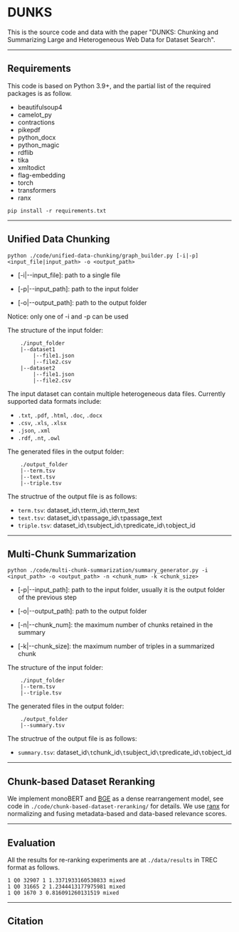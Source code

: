# DUNKS

This is the source code and data with the paper "DUNKS: Chunking and Summarizing Large and Heterogeneous Web Data for Dataset Search".

---

## Requirements

This code is based on Python 3.9+, and the partial list of the required packages is as follow.

- beautifulsoup4
- camelot_py
- contractions
- pikepdf
- python_docx
- python_magic
- rdflib
- tika
- xmltodict
- flag-embedding
- torch
- transformers
- ranx

```
pip install -r requirements.txt
```

---

## Unified Data Chunking

```
python ./code/unified-data-chunking/graph_builder.py [-i|-p] <input_file|input_path> -o <output_path>
```

- [-i|--input_file]: path to a single file

- [-p|--input_path]: path to the input folder

- [-o|--output_path]: path to the output folder

Notice: only one of -i and -p can be used

The structure of the input folder:

```
    ./input_folder
    |--dataset1
        |--file1.json
        |--file2.csv
    |--dataset2
        |--file1.json
        |--file2.csv
```

The input dataset can contain multiple heterogeneous data files. Currently supported data formats include:
- `.txt`, `.pdf`, `.html`, `.doc`, `.docx`
- `.csv`, `.xls`, `.xlsx` 
- `.json`, `.xml`
- `.rdf`, `.nt`, `.owl`

The generated files in the output folder:
```
    ./output_folder
    |--term.tsv
    |--text.tsv
    |--triple.tsv
```

The structrue of the output file is as follows:
- `term.tsv`: dataset_id`\t`term_id`\t`term_text
- `text.tsv`: dataset_id`\t`passage_id`\t`passage_text
- `triple.tsv`: dataset_id`\t`subject_id`\t`predicate_id`\t`object_id


---

## Multi-Chunk Summarization

```
python ./code/multi-chunk-summarization/summary_generator.py -i <input_path> -o <output_path> -n <chunk_num> -k <chunk_size>
```
- [-p|--input_path]: path to the input folder, usually it is the output folder of the previous step

- [-o|--output_path]: path to the output folder

- [-n|--chunk_num]: the maximum number of chunks retained in the summary

- [-k|--chunk_size]: the maximum number of triples in a summarized chunk

The structure of the input folder:

```
    ./input_folder
    |--term.tsv
    |--triple.tsv
```

The generated files in the output folder:

```
    ./output_folder
    |--summary.tsv
```

The structrue of the output file is as follows:
- `summary.tsv`: dataset_id`\t`chunk_id`\t`subject_id`\t`predicate_id`\t`object_id
---

## Chunk-based Dataset Reranking

We implement monoBERT and [BGE](https://github.com/FlagOpen/FlagEmbedding) as a dense rearrangement model, see code in `./code/chunk-based-dataset-reranking/` for details. We use [ranx](https://github.com/AmenRa/ranx) for normalizing and fusing metadata-based and data-based relevance scores.

---

## Evaluation

All the results for re-ranking experiments are at `./data/results` in TREC format as follows.

```
1 Q0 32907 1 1.3371933160530833 mixed
1 Q0 31665 2 1.2344413177975981 mixed
1 Q0 1670 3 0.816091260131519 mixed
```

---

## Citation